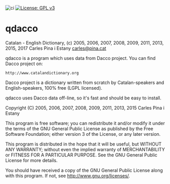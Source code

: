 ![ci](https://github.com/cpina/qdacco/workflows/ci/badge.svg)
[![License: GPL v3](https://img.shields.io/badge/License-GPLv3-blue.svg)](https://www.gnu.org/licenses/gpl-3.0)

# qdacco
Catalan - English Dictionary, (c) 2005, 2006, 2007, 2008, 2009, 2011, 2013, 2015, 2017
		Carles Pina i Estany <carles@pina.cat>

qdacco is a program which uses data from Dacco project. You can find Dacco
project on:

	http://www.catalandictionary.org

Dacco project is a dictionary written from scratch by Catalan-speakers
and English-speakers, 100% free (LGPL licensed).

qdacco uses Dacco data off-line, so it's fast and should be easy to install.

Copyright (C) 2005, 2006, 2007, 2008, 2009, 2011, 2013, 2015 Carles Pina i Estany

  This program is free software; you can redistribute it and/or modify
  it under the terms of the GNU General Public License as published by
  the Free Software Foundation; either version 3 of the License, or
  any later version.

  This program is distributed in the hope that it will be useful,
  but WITHOUT ANY WARRANTY; without even the implied warranty of
  MERCHANTABILITY or FITNESS FOR A PARTICULAR PURPOSE.  See the
  GNU General Public License for more details.

  You should have received a copy of the GNU General Public License
  along with this program.  If not, see <http://www.gnu.org/licenses/>.

